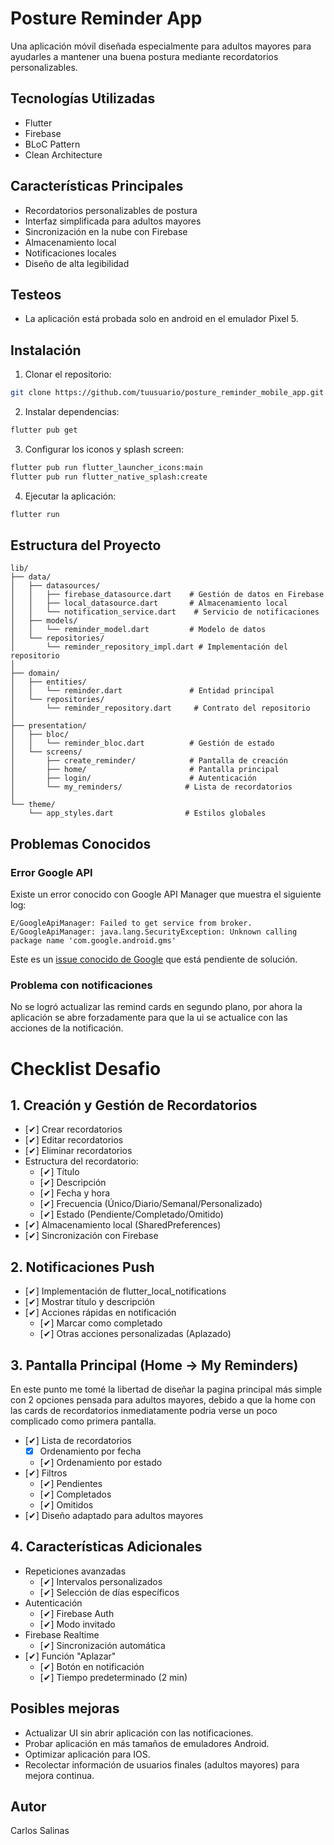 # Posture Reminder App

Una aplicación móvil diseñada especialmente para adultos mayores para ayudarles a mantener una buena postura mediante recordatorios personalizables.

## Tecnologías Utilizadas

- Flutter
- Firebase
- BLoC Pattern
- Clean Architecture

## Características Principales

- Recordatorios personalizables de postura
- Interfaz simplificada para adultos mayores
- Sincronización en la nube con Firebase
- Almacenamiento local
- Notificaciones locales
- Diseño de alta legibilidad

## Testeos
- La aplicación está probada solo en android en el emulador Pixel 5.

## Instalación

1. Clonar el repositorio:
```bash
git clone https://github.com/tuusuario/posture_reminder_mobile_app.git
```

2. Instalar dependencias:
```bash
flutter pub get
```

3. Configurar los iconos y splash screen:
```bash
flutter pub run flutter_launcher_icons:main
flutter pub run flutter_native_splash:create
```

4. Ejecutar la aplicación:
```bash
flutter run
```

## Estructura del Proyecto

```
lib/
├── data/
│   ├── datasources/
│   │   ├── firebase_datasource.dart    # Gestión de datos en Firebase
│   │   ├── local_datasource.dart       # Almacenamiento local
│   │   └── notification_service.dart    # Servicio de notificaciones
│   ├── models/
│   │   └── reminder_model.dart         # Modelo de datos
│   └── repositories/
│       └── reminder_repository_impl.dart # Implementación del repositorio
│
├── domain/
│   ├── entities/
│   │   └── reminder.dart               # Entidad principal
│   └── repositories/
│       └── reminder_repository.dart     # Contrato del repositorio
│
├── presentation/
│   ├── bloc/
│   │   └── reminder_bloc.dart          # Gestión de estado
│   └── screens/
│       ├── create_reminder/            # Pantalla de creación
│       ├── home/                       # Pantalla principal
│       ├── login/                      # Autenticación
│       └── my_reminders/              # Lista de recordatorios
│
└── theme/
    └── app_styles.dart                # Estilos globales
```

## Problemas Conocidos

### Error Google API

Existe un error conocido con Google API Manager que muestra el siguiente log:
```
E/GoogleApiManager: Failed to get service from broker.
E/GoogleApiManager: java.lang.SecurityException: Unknown calling package name 'com.google.android.gms'
```
Este es un [issue conocido de Google](https://issuetracker.google.com/issues/369219148) que está pendiente de solución.

### Problema con notificaciones

No se logró actualizar las remind cards en segundo plano, por ahora la aplicación se abre forzadamente para que la ui se actualice con las acciones de la notificación.


# Checklist Desafio

## 1. Creación y Gestión de Recordatorios
- [✔] Crear recordatorios
- [✔] Editar recordatorios
- [✔] Eliminar recordatorios
- Estructura del recordatorio:
  - [✔] Título
  - [✔] Descripción
  - [✔] Fecha y hora
  - [✔] Frecuencia (Único/Diario/Semanal/Personalizado)
  - [✔] Estado (Pendiente/Completado/Omitido)
- [✔] Almacenamiento local (SharedPreferences)
- [✔] Sincronización con Firebase

## 2. Notificaciones Push
- [✔] Implementación de flutter_local_notifications
- [✔] Mostrar título y descripción
- [✔] Acciones rápidas en notificación
  - [✔] Marcar como completado
  - [✔] Otras acciones personalizadas (Aplazado)

## 3. Pantalla Principal (Home -> My Reminders)
En este punto me tomé la libertad de diseñar la pagina principal más simple con 2 opciones pensada para adultos mayores, debido a que la home con las cards de recordatorios inmediatamente podria verse un poco complicado como primera pantalla.
- [✔] Lista de recordatorios
  - [X] Ordenamiento por fecha
  - [✔] Ordenamiento por estado
- [✔] Filtros
  - [✔] Pendientes
  - [✔] Completados
  - [✔] Omitidos
- [✔] Diseño adaptado para adultos mayores

## 4. Características Adicionales
- Repeticiones avanzadas
  - [✔] Intervalos personalizados
  - [✔] Selección de días específicos
- Autenticación
  - [✔] Firebase Auth
  - [✔] Modo invitado
- Firebase Realtime
  - [✔] Sincronización automática
- [✔] Función "Aplazar"
  - [✔] Botón en notificación
  - [✔] Tiempo predeterminado (2 min)

## Posibles mejoras

- Actualizar UI sin abrir aplicación con las notificaciones.
- Probar aplicación en más tamaños de emuladores Android.
- Optimizar aplicación para IOS.
- Recolectar información de usuarios finales (adultos mayores) para mejora continua.

## Autor

Carlos Salinas
